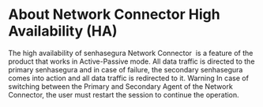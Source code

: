 # About Network Connector High Availability (HA) 

The high availability of senhasegura 
Network Connector 
is a feature of the product that works in Active-Passive mode. All data traffic is directed to the primary senhasegura and in case of failure, the secondary senhasegura comes into action and all data traffic is redirected to it.
Warning
In case of switching between the Primary and Secondary Agent of the Network Connector, the user must restart the session to continue the operation.